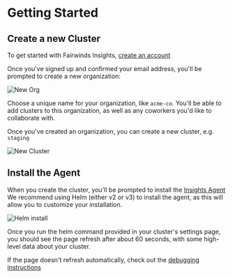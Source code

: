 # Getting Started

## Create a new Cluster

To get started with Fairwinds Insights, [create an account](https://insights.fairwinds.com/auth/register)

Once you've signed up and confirmed your email address, you'll be prompted to
create a new organization:

![New Org](img/new-org.png)

Choose a unique name for your organization, like `acme-co`. You'll be able to add clusters to this
organization, as well as any coworkers you'd like to collaborate with.

Once you've created an organization, you can create a new cluster, e.g. `staging`

![New Cluster](img/new-cluster.png)

## Install the Agent

When you create the cluster, you'll be prompted to install the [Insights Agent](./insights-agent)
We recommend using Helm (either v2 or v3) to install the agent, as this will
allow you to customize your installation.

![Helm install](img/helm-install.png)

Once you run the helm command provided in your cluster's settings page, you should see the
page refresh after about 60 seconds, with some high-level data about your cluster.

If the page doesn't refresh automatically, check out the [debugging instructions](./insights-agent#debugging)
